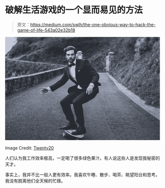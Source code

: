 # 破解生活游戏的一个显而易见的方法

> 原文：<https://medium.com/swlh/the-one-obvious-way-to-hack-the-game-of-life-543a02e32b18>

![](img/0422a30700a210b16c3b46d823fa6ae3.png)

Image Credit: [Twenty20](http://Twenty20.com)

人们认为我工作效率极高，一定喝了很多绿色果汁。有人说这些人是发现我秘密的天才。

事实上，我并不比一般人更有效率。我喜欢午睡、散步、喝茶、眺望阳台和思考。我没有脱离他们全天候的忙碌。